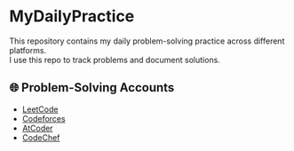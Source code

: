 # MyDailyPractice

This repository contains my daily problem-solving practice across different platforms.  
I use this repo to track problems and document solutions.

## 🌐 Problem-Solving Accounts
- [LeetCode](https://leetcode.com/u/3bkarm/)
- [Codeforces](https://codeforces.com/profile/3bkarm)
- [AtCoder](https://atcoder.jp/users/abkarm)
- [CodeChef](https://www.codechef.com/users/abkarm)
